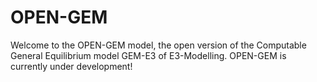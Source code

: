 # OPEN-GEM
Welcome to the OPEN-GEM model, the open version of the Computable General Equilibrium model GEM-E3 of E3-Modelling. OPEN-GEM is currently under development!
